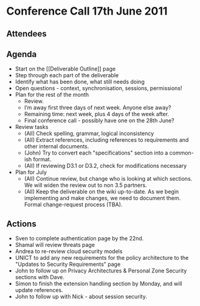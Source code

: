 Conference Call 17th June 2011
==============================

Attendees
---------

Agenda
------

-   Start on the [[Deliverable Outline]] page
-   Step through each part of the deliverable
-   Identify what has been done, what still needs doing
-   Open questions - context, synchronisation, sessions, permissions!
-   Plan for the rest of the month
    -   Review.
    -   I’m away first three days of next week. Anyone else away?
    -   Remaining time: next week, plus 4 days of the week after.
    -   Final conference call - possibly have one on the 28th June?
-   Review tasks
    -   (All) Check spelling, grammar, logical inconsistency
    -   (All) Extract references, including references to requirements and other internal documents.
    -   (John) Try to convert each "specifications" section into a common-ish format.
    -   (All) If reviewing D3.1 or D3.2, check for modifications necessary
-   Plan for July
    -   (All) Continue review, but change who is looking at which sections. We will widen the review out to non 3.5 partners.
    -   (All) Keep the deliverable on the wiki up-to-date. As we begin implementing and make changes, we need to document them. Formal change-request process (TBA).

Actions
-------

-   Sven to complete authentication page by the 22nd.
-   Shamal will review threats page
-   Andrea to re-review cloud security models
-   UNICT to add any new requirements for the policy architecture to the "Updates to Security Requirements" page
-   John to follow up on Privacy Architectures & Personal Zone Security sections with Dave.
-   Simon to finish the extension handling section by Monday, and will update references.
-   John to follow up with Nick - about session security.

